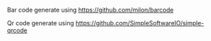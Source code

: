 Bar code generate using https://github.com/milon/barcode

Qr code generate using https://github.com/SimpleSoftwareIO/simple-qrcode


